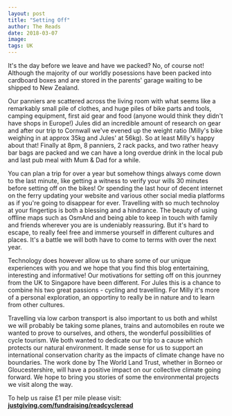 ```yaml
---
layout: post
title: "Setting Off"
author: The Reads
date: 2018-03-07
image:
tags: UK
---
```


It's the day before we leave and have we packed? No, of course not! Although the majority of our worldly posessions have been packed into cardboard boxes and are stored in the parents' garage waiting to be shipped to New Zealand.  

Our panniers are scattered across the living room with what seems like a remarkably small pile of clothes, and huge piles of bike parts and tools, camping equipment, first aid gear and food (anyone would think they didn't have shops in Europe!) Jules did an incredible amount of research on gear and after our trip to Cornwall we've evened up the weight ratio (Milly's bike weighing in at approx 35kg and Jules' at 56kg). So at least Milly's happy about that! Finally at 8pm, 8 panniers, 2 rack packs, and two rather heavy bar bags are packed and we can have a long overdue drink in the local pub and last pub meal with Mum & Dad for a while.  

You can plan a trip for over a year but somehow things always come down to the last minute, like getting a witness to verify your wills 30 minutes before setting off on the bikes! Or spending the last hour of decent internet on the ferry updating your website and various other social media platforms as if you're going to disappear for ever. Travelling with so much technoloy at your fingertips is both a blessing and a hindrance. The beauty of using offline maps such as OsmAnd and being able to keep in touch with family and friends wherever you are is undeniably reassuring. But it's hard to escape, to really feel free and immerse yourself in different cultures and places. It's a battle we will both have to come to terms with over the next year.  

Technology does however allow us to share some of our unique experiences with you and we hope that you find this blog entertaining, interesting and informative! Our motivations for setting off on this jounrney from the UK to Singapore have been different. For Jules this is a chance to combine his two great passions - cycling and travelling. For Milly it's more of a personal exploration, an opportiny to really be in nature and to learn from other cultures.  

Travelling via low carbon transport is also important to us both and whilst we will probably be taking some planes, trains and automobiles en route we wanted to prove to ourselves, and others, the wonderful possibilities of cycle tourism. We both wanted to dedicate our trip to a cause which protects our natural environment. It made sense for us to support an international conservation charity as the impacts of climate change have no boundaries. The work done by The World Land Trust, whether in Borneo or Gloucestershire, will have a positive impact on our collective climate going forward. We hope to bring you stories of some the environmental projects we visit along the way.  

To help us raise £1 per mile please visit: 
[**justgiving.com/fundraising/readcycleread**](https://www.justgiving.com/fundraising/readcycleread)  
